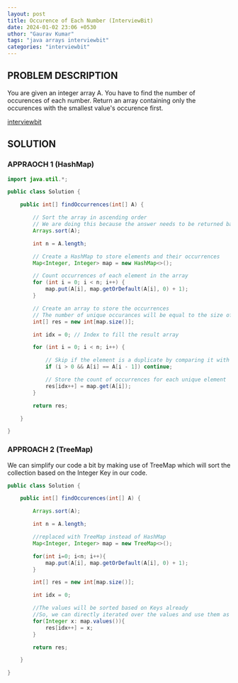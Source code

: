 ```yaml
---
layout: post
title: Occurence of Each Number (InterviewBit)
date: 2024-01-02 23:06 +0530
uthor: "Gaurav Kumar"
tags: "java arrays interviewbit"
categories: "interviewbit"
---
```


## PROBLEM DESCRIPTION

You are given an integer array A.
You have to find the number of occurences of each number.
Return an array containing only the occurences with the smallest value's occurence first.

[interviewbit](https://www.interviewbit.com/problems/occurence-of-each-number/)

## SOLUTION

### APPRAOCH 1 (HashMap)

```java
import java.util.*;

public class Solution {

    public int[] findOccurrences(int[] A) {

        // Sort the array in ascending order
        // We are doing this because the answer needs to be returned based on small number to larger number in arr A
        Arrays.sort(A);

        int n = A.length;

        // Create a HashMap to store elements and their occurrences
        Map<Integer, Integer> map = new HashMap<>();

        // Count occurrences of each element in the array
        for (int i = 0; i < n; i++) {
            map.put(A[i], map.getOrDefault(A[i], 0) + 1);
        }

        // Create an array to store the occurrences
        // The number of unique occurances will be equal to the size of hashmap
        int[] res = new int[map.size()];

        int idx = 0; // Index to fill the result array

        for (int i = 0; i < n; i++) {

            // Skip if the element is a duplicate by comparing it with the previous element
            if (i > 0 && A[i] == A[i - 1]) continue;

            // Store the count of occurrences for each unique element
            res[idx++] = map.get(A[i]);
        }

        return res;

    }

}
```

### APPROACH 2 (TreeMap)

We can simplify our code a bit by making use of TreeMap which will sort the collection based on the Integer Key in our code.

```java
public class Solution {

    public int[] findOccurences(int[] A) {

        Arrays.sort(A);

        int n = A.length;

        //replaced with TreeMap instead of HashMap
        Map<Integer, Integer> map = new TreeMap<>();

        for(int i=0; i<n; i++){
            map.put(A[i], map.getOrDefault(A[i], 0) + 1);
        }

        int[] res = new int[map.size()];

        int idx = 0;

        //The values will be sorted based on Keys already
        //So, we can directly iterated over the values and use them as answer
        for(Integer x: map.values()){
            res[idx++] = x;
        }

        return res;

    }

}
```
